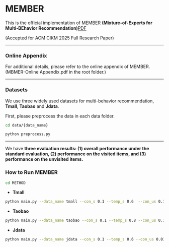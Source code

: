 # MEMBER

This is the official implementation of MEMBER **(Mixture-of-Experts for Multi-BEhavior Recommendation)**[PDF](https://github.com/user-attachments/files/21678300/_CIKM_2025__Multi_relational_Recommendation.6.pdf)


(Accepted for ACM CIKM 2025 Full Research Paper)

---

### Online Appendix
For additional details, please refer to the online appendix of MEMBER. (MBMER-Online Appendix.pdf in the root folder.)

---
 ### Datasets
We use three widely used datasets for multi-behavior recommendation, **Tmall**, **Taobao** and **Jdata**.

First, please preprocess the data in each data folder.
```bash
cd data/{data_name}

python preprocess.py
```
---
We have **three evaluation results: (1) overall performance under the standard evaluation, (2) performance on the visited items, and (3) performance on the unvisited items.**

### How to Run MEMBER
```bash
cd METHOD
```
* **Tmall**
```bash
python main.py --data_name tmall --con_s 0.1 --temp_s 0.6  --con_us 0.1 --temp_us 0.7 --gen 0.1 --lambda_s 0.6 --alpha 2
```
* **Taobao**
```bash
python main.py --data_name taobao --con_s 0.1 --temp_s 0.8 --con_us 0.1 --temp_us 0.7 --gen 0.1 --lambda_us 0.6
```
* **Jdata**
```bash
python main.py --data_name jdata --con_s 0.1 --temp_s 0.6 --con_us 0.01 --temp_us 1.0 --gen 0.01 --lambda_s 0.4 --lambda_us 0.4 --alpha 2
```
